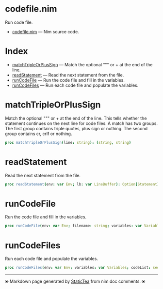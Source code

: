 # codefile.nim

Run code file.

* [codefile.nim](../src/codefile.nim) &mdash; Nim source code.
# Index

* [matchTripleOrPlusSign](#matchtripleorplussign) &mdash; Match the optional """ or + at the end of the line.
* [readStatement](#readstatement) &mdash; Read the next statement from the file.
* [runCodeFile](#runcodefile) &mdash; Run the code file and fill in the variables.
* [runCodeFiles](#runcodefiles) &mdash; Run each code file and populate the variables.

# matchTripleOrPlusSign

Match the optional """ or + at the end of the line. This tells whether the statement continues on the next line for code files. A match has two groups. The first group contains triple quotes, plus sign or nothing.  The second group contains cr, crlf or nothing.

```nim
proc matchTripleOrPlusSign(line: string): (string, string)
```

# readStatement

Read the next statement from the file.

```nim
proc readStatement(env: var Env; lb: var LineBuffer): Option[Statement]
```

# runCodeFile

Run the code file and fill in the variables.

```nim
proc runCodeFile(env: var Env; filename: string; variables: var Variables)
```

# runCodeFiles

Run each code file and populate the variables.

```nim
proc runCodeFiles(env: var Env; variables: var Variables; codeList: seq[string])
```


---
⦿ Markdown page generated by [StaticTea](https://github.com/flenniken/statictea/) from nim doc comments. ⦿
